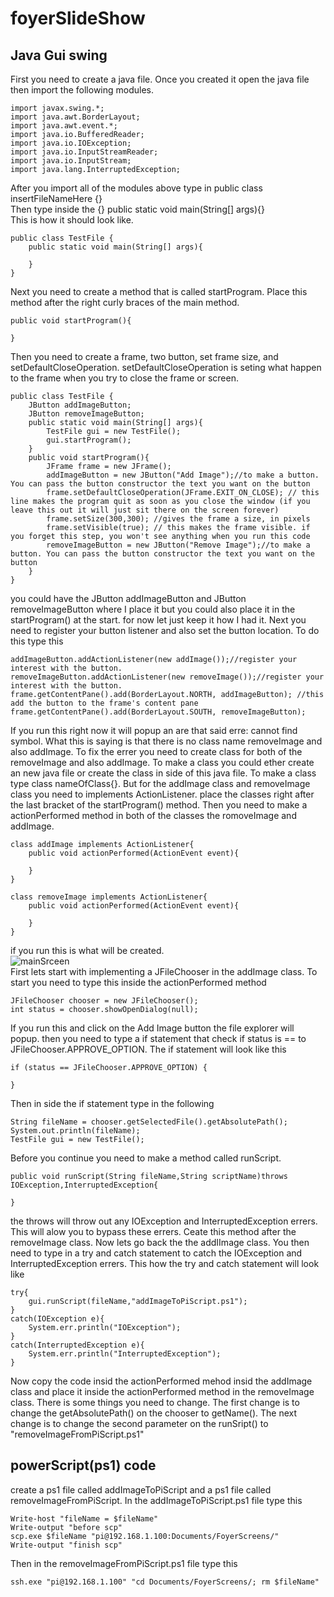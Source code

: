 # foyerSlideShow
## Java Gui swing
First you need to create a java file. Once you created it open the java file then import the following modules.
<br>
```
import javax.swing.*;
import java.awt.BorderLayout;
import java.awt.event.*;
import java.io.BufferedReader;
import java.io.IOException;
import java.io.InputStreamReader;
import java.io.InputStream;
import java.lang.InterruptedException;
```
After you import all of the modules above type in public class insertFileNameHere {}<br>Then type inside the {} public static void main(String[] args){}<br>This is how it should look like.<br>
```
public class TestFile {
    public static void main(String[] args){
        
    }
}
```
Next you need to create a method that is called startProgram. Place this method after the right curly braces of the main method.<br>
```
public void startProgram(){
    
}
```
Then you need to create a frame, two button, set frame size, and setDefaultCloseOperation. setDefaultCloseOperation is seting what happen to the frame when you try to close the frame or screen.
```
public class TestFile {
    JButton addImageButton;
    JButton removeImageButton;
    public static void main(String[] args){
        TestFile gui = new TestFile();
        gui.startProgram();
    }
    public void startProgram(){
        JFrame frame = new JFrame();
        addImageButton = new JButton("Add Image");//to make a button. You can pass the button constructor the text you want on the button
        frame.setDefaultCloseOperation(JFrame.EXIT_ON_CLOSE); // this line makes the program quit as soon as you close the window (if you leave this out it will just sit there on the screen forever)
        frame.setSize(300,300); //gives the frame a size, in pixels
        frame.setVisible(true); // this makes the frame visible. if you forget this step, you won't see anything when you run this code
        removeImageButton = new JButton("Remove Image");//to make a button. You can pass the button constructor the text you want on the button
    }
}
```
you could have the JButton addImageButton and JButton removeImageButton where I place it but you could also place it in the startProgram() at the start. for now let just keep it how I had it. Next you need to register your button listener and also set the button location. To do this type this
```
addImageButton.addActionListener(new addImage());//register your interest with the button.
removeImageButton.addActionListener(new removeImage());//register your interest with the button.
frame.getContentPane().add(BorderLayout.NORTH, addImageButton); //this add the button to the frame's content pane
frame.getContentPane().add(BorderLayout.SOUTH, removeImageButton);
```
If you run this right now it will popup an are that said erre: cannot find symbol. What this is saying is that there is no class name removeImage and also addImage.
To fix the errer you need to create class for both of the removeImage and also addImage. To make a class you could ether create an new java file or create the class in side of this java file. To make a class type class nameOfClass{}. But for the addImage class and removeImage class you need to implements ActionListener. place the classes right after the last bracket of the startProgram() method. Then you need to make a actionPerformed method in both of the classes the romoveImage and addImage.
```
class addImage implements ActionListener{
    public void actionPerformed(ActionEvent event){
        
    }
}
```
```
class removeImage implements ActionListener{
    public void actionPerformed(ActionEvent event){
        
    }
}
```
if you run this is what will be created.
<br>
![mainSrceen](https://user-images.githubusercontent.com/71509807/146052722-d078532c-7a41-4243-b7d9-ec9ced8bc1fe.png)
<br>
First lets start with implementing a JFileChooser in the addImage class. To start you need to type this inside the actionPerformed method
```
JFileChooser chooser = new JFileChooser();
int status = chooser.showOpenDialog(null);
```
If you run this and click on the Add Image button the file explorer will popup. then you need to type a if statement that check if status is == to JFileChooser.APPROVE_OPTION. The if statement will look like this
```
if (status == JFileChooser.APPROVE_OPTION) {

}
```
Then in side the if statement type in the following
```
String fileName = chooser.getSelectedFile().getAbsolutePath();
System.out.println(fileName);
TestFile gui = new TestFile();
```
Before you continue you need to make a method called runScript.
```
public void runScript(String fileName,String scriptName)throws IOException,InterruptedException{

}
```
the throws will throw out any IOException and InterruptedException errers. This will alow you to bypass these errers. Ceate this method after the removeImage class. Now lets go back the the addIImage class. You then need to type in a try and catch statement to catch the IOException and InterruptedException errers. This how the try and catch statement will look like
```
try{
    gui.runScript(fileName,"addImageToPiScript.ps1");
}
catch(IOException e){
    System.err.println("IOException");
}
catch(InterruptedException e){
    System.err.println("InterruptedException");
}
```
Now copy the code insid the actionPerformed mehod insid the addImage class and place it inside the actionPerformed method in the removeImage class. There is some things you need to change. The first change is to change the getAbsolutePath() on the chooser to getName(). The next change is to change the second parameter on the runSript() to "removeImageFromPiScript.ps1"
## powerScript(ps1) code
create a ps1 file called addImageToPiScript and a ps1 file called removeImageFromPiScript. In the addImageToPiScript.ps1 file type this
```
Write-host "fileName = $fileName"
Write-output "before scp"
scp.exe $fileName "pi@192.168.1.100:Documents/FoyerScreens/"
Write-output "finish scp"
```
Then in the removeImageFromPiScript.ps1 file type this
```
ssh.exe "pi@192.168.1.100" "cd Documents/FoyerScreens/; rm $fileName"
```
